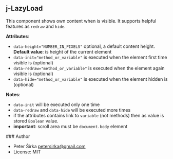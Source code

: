 ## j-LazyLoad

This component shows own content when is visible. It supports helpful features as `redraw` and `hide`.

__Attributes__:
- `data-height="NUMBER_IN_PIXELS"` optional, a default content height. __Default value__: is height of the current element
- `data-init="method_or_variable"` is executed when the element first time visible is (optional)
- `data-redraw="method_or_variable"` is executed when the element again visible is (optional)
- `data-hide="method_or_variable"` is executed when the element hidden is (optional)

__Notes__:
- `data-init` will be executed only one time
- `data-redraw` and `data-hide` will be executed more times
- if the attributes contains link to `variable` (not methods) then as value is stored `Boolean` value.
- __important__: scroll area must be `document.body` element

### Author

- Peter Širka <petersirka@gmail.com>
- License: MIT